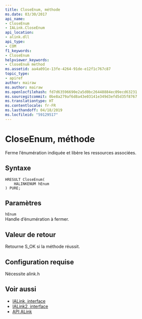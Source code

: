 ```yaml
---
title: CloseEnum, méthode
ms.date: 03/30/2017
api_name:
- CloseEnum
- IALink.CloseEnum
api_location:
- alink.dll
api_type:
- COM
f1_keywords:
- CloseEnum
helpviewer_keywords:
- CloseEnum method
ms.assetid: aa4a091e-13fe-4264-91de-e12f1c767c87
topic_type:
- apiref
author: mairaw
ms.author: mairaw
ms.openlocfilehash: fd7d63596690e2a5d0bc26448884ec09ecd63231
ms.sourcegitcommit: 0be8a279af6d8a43e03141e349d3efd5d35f8767
ms.translationtype: HT
ms.contentlocale: fr-FR
ms.lasthandoff: 04/18/2019
ms.locfileid: "59129517"
---
```

# <a name="closeenum-method"></a>CloseEnum, méthode
Ferme l’énumération indiquée et libère les ressources associées.  
  
## <a name="syntax"></a>Syntaxe  
  
```  
HRESULT CloseEnum(  
    HALINKENUM hEnum  
) PURE;  
```  
  
## <a name="parameters"></a>Paramètres  
 `hEnum`  
 Handle d’énumération à fermer.  
  
## <a name="return-value"></a>Valeur de retour  
 Retourne S_OK si la méthode réussit.  
  
## <a name="requirements"></a>Configuration requise  
 Nécessite alink.h  
  
## <a name="see-also"></a>Voir aussi

- [IALink, interface](../../../../docs/framework/unmanaged-api/alink/ialink-interface.md)
- [IALink2, interface](../../../../docs/framework/unmanaged-api/alink/ialink2-interface.md)
- [API ALink](../../../../docs/framework/unmanaged-api/alink/index.md)
